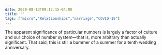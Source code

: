 ```yaml
---
date: 2020-08-13T09:12:15-04:00
title: ""
tags: ["micro","Relationships","marriage","COVID-19"]
---
```

The apparent significance of particular numbers is largely a factor of culture and our choice of number system—that is, more arbitrary than actually significant. That said, this is still a bummer of a summer for a tenth wedding anniversary.
